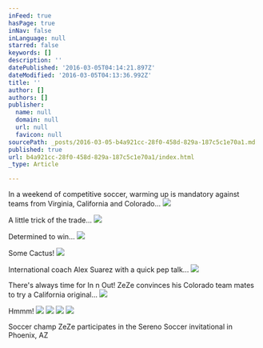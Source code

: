 ```yaml
---
inFeed: true
hasPage: true
inNav: false
inLanguage: null
starred: false
keywords: []
description: ''
datePublished: '2016-03-05T04:14:21.897Z'
dateModified: '2016-03-05T04:13:36.992Z'
title: ''
author: []
authors: []
publisher:
  name: null
  domain: null
  url: null
  favicon: null
sourcePath: _posts/2016-03-05-b4a921cc-28f0-458d-829a-187c5c1e70a1.md
published: true
url: b4a921cc-28f0-458d-829a-187c5c1e70a1/index.html
_type: Article

---
```

In a weekend of competitive soccer, warming up is mandatory against teams from Virginia, California and Colorado...
![](https://the-grid-user-content.s3-us-west-2.amazonaws.com/e72c6029-e503-4523-8f19-159c257bbfb6.jpg)

A little trick of the trade...
![](https://the-grid-user-content.s3-us-west-2.amazonaws.com/011fd178-73cc-4dfd-9a09-4cb318689aa7.jpg)

Determined to win...
![](https://the-grid-user-content.s3-us-west-2.amazonaws.com/c019b057-40a9-4ada-9010-c665b548c213.jpg)

Some Cactus!
![](https://the-grid-user-content.s3-us-west-2.amazonaws.com/12721489-1dd6-4359-8737-33ba4bd622b4.jpg)

International coach Alex Suarez with a quick pep talk...
![](https://the-grid-user-content.s3-us-west-2.amazonaws.com/b2f86360-b3da-493b-9187-a701983d29aa.jpg)

There's always time for In n Out! ZeZe convinces his Colorado team mates to try a California original...
![](https://the-grid-user-content.s3-us-west-2.amazonaws.com/f55219d5-7342-4280-a102-4f0532504808.jpg)

Hmmm!
![](https://the-grid-user-content.s3-us-west-2.amazonaws.com/406546d0-cab6-4c30-b962-8c9f82fc37f1.jpg)
![](https://the-grid-user-content.s3-us-west-2.amazonaws.com/f246f524-d05b-402b-840b-9404ee98662c.jpg)
![](https://the-grid-user-content.s3-us-west-2.amazonaws.com/ba61e7f0-6288-48d4-a669-e21c7e1ab6e6.jpg)
![](https://the-grid-user-content.s3-us-west-2.amazonaws.com/d8828d09-770b-4568-8915-e85a712edab6.jpg)

Soccer champ ZeZe participates in the Sereno Soccer invitational in Phoenix, AZ